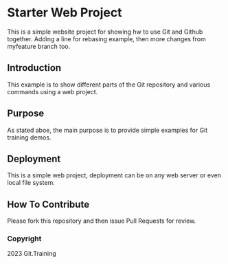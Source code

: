 # Starter Web Project

This is a simple website project for showing hw to use Git and Github together. Adding a line for rebasing example,
then more changes from myfeature branch too.

## Introduction

This example is to show different parts of the Git repository and various commands using a web project.

## Purpose

As stated aboe, the main purpose is to provide simple examples for Git training demos.

## Deployment

This is a simple web project, deployment can be on any web server or even local file system.

## How To Contribute

Please fork this repository and then issue Pull 
Requests for review.

### Copyright

2023 Git.Training